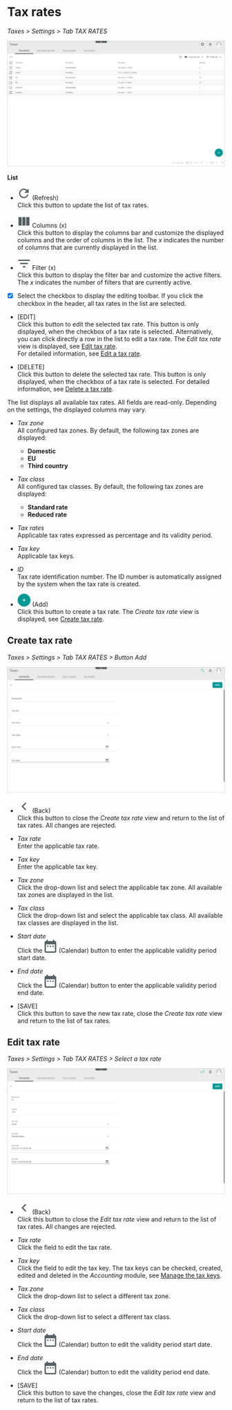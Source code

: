 # Tax rates

*Taxes > Settings > Tab TAX RATES*

![Tax rates](../../Assets/Screenshots/Taxes/Settings/TaxRates/TaxRates.png "[Tax rates]")

**List**

- ![Refresh](../../Assets/Icons/Refresh01.png "[Refresh]") (Refresh)   
  Click this button to update the list of tax rates.

- ![Columns](../../Assets/Icons/Columns.png "[Columns]") Columns (x)   
  Click this button to display the columns bar and customize the displayed columns and the order of columns in the list. The *x* indicates the number of columns that are currently displayed in the list.

- ![Filter](../../Assets/Icons/Filter.png "[Filter]") Filter (x)   
  Click this button to display the filter bar and customize the active filters. The *x* indicates the number of filters that are currently active.

- [x]     
  Select the checkbox to display the editing toolbar. If you click the checkbox in the header, all tax rates in the list are selected.

  [comment]: <> (Alle Tax rates ausgewählt, aber es ist nicht möglich, etwas zu machen, i.e. keine Editing toolbar angezeigt. Stand: 19.09.22)

- [EDIT]   
  Click this button to edit the selected tax rate. This button is only displayed, when the checkbox of a tax rate is selected. Alternatively, you can click directly a row in the list to edit a tax rate. The *Edit tax rate* view is displayed, see [Edit tax rate](#edit-tax-rate).   
  For detailed information, see [Edit a tax rate](../Integration/01_ManageTaxRates.md#edit-a-tax-rate).

[comment]: <> (Ändern in der Zukunft? In neuer UI, Edit-Fenster werden einfach den Namen des ausgewählten Tax rates/Produktes, usw.; Create-Fenster werden "New ..." heißen. Besprochen in UX-Docu Meeting 08.08.22)

- [DELETE]  
  Click this button to delete the selected tax rate. This button is only displayed, when the checkbox of a tax rate is selected.  For detailed information, see [Delete a tax rate](../Integration/01_ManageTaxRates.md#delete-a-tax-rate).


The list displays all available tax rates. All fields are read-only. Depending on the settings, the displayed columns may vary.

- *Tax zone*  
  All configured tax zones. By default, the following tax zones are displayed:
  - **Domestic**
  - **EU**
  - **Third country**


- *Tax class*  
  All configured tax classes. By default, the following tax zones are displayed:
  - **Standard rate**
  - **Reduced rate**  


- *Tax rates*  
  Applicable tax rates expressed as percentage and its validity period.

- *Tax key*  
  Applicable tax keys.

- *ID*  
  Tax rate identification number. The ID number is automatically assigned by the system when the tax rate is created.

- ![Add](../../Assets/Icons/Plus01.png "[Add]") (Add)   
  Click this button to create a tax rate. The *Create tax rate* view is displayed, see [Create tax rate](#create-tax-rate).


## Create tax rate

*Taxes > Settings > Tab TAX RATES > Button Add*

![Create tax rate](../../Assets/Screenshots/Taxes/Settings/TaxRates/CreateTaxRate.png "[Create tax rate]")

- ![Back](../../Assets/Icons/Back02.png "[Back]") (Back)   
  Click this button to close the *Create tax rate* view and return to the list of tax rates. All changes are rejected.

- *Tax rate*  
  Enter the applicable tax rate.

- *Tax key*  
  Enter the applicable tax key.

- *Tax zone*  
  Click the drop-down list and select the applicable tax zone. All available tax zones are displayed in the list.

- *Tax class*  
  Click the drop-down list and select the applicable tax class. All available tax classes are displayed in the list.

- *Start date*   
  Click the ![Calendar](../../Assets/Icons/Calendar.png "[Calendar]") (Calendar) button to enter the applicable validity period start date.

- *End date*  
  Click the ![Calendar](../../Assets/Icons/Calendar.png "[Calendar]") (Calendar) button to enter the applicable validity period end date.

- [SAVE]  
  Click this button to save the new tax rate, close the *Create tax rate* view and return to the list of tax rates.


## Edit tax rate

*Taxes > Settings > Tab TAX RATES > Select a tax rate*

![Edit tax rate](../../Assets/Screenshots/Taxes/Settings/TaxRates/EditTaxRate.png "[Edit tax rate]")

- ![Back](../../Assets/Icons/Back02.png "[Back]") (Back)   
  Click this button to close the *Edit tax rate* view and return to the list of tax rates. All changes are rejected.

- *Tax rate*  
  Click the field to edit the tax rate.

- *Tax key*  
  Click the field to edit the tax key. The tax keys can be checked, created, edited and deleted in the *Accounting* module, see [Manage the tax keys](../../RetailSuiteAccounting/Integration/02_ManageTaxKeys.md).

- *Tax zone*  
  Click the drop-down list to select a different tax zone.

- *Tax class*  
  Click the drop-down list to select a different tax class.

- *Start date*   
  Click the ![Calendar](../../Assets/Icons/Calendar.png "[Calendar]") (Calendar) button to edit the validity period start date.

- *End date*  
  Click the ![Calendar](../../Assets/Icons/Calendar.png "[Calendar]") (Calendar) button to edit the validity period end date.

- [SAVE]  
  Click this button to save the changes, close the *Edit tax rate* view and return to the list of tax rates.
